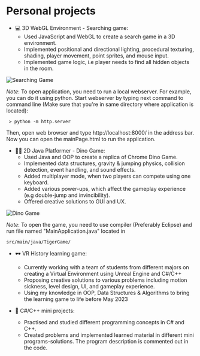 # Personal projects
- 💻 3D WebGL Environment - Searching game:
  - Used JavaScript and WebGL to create a search game in a 3D environment.
  - Implemented positional and directional lighting, procedural texturing, shading, player movement, point sprites, and mouse input. 
  - Implemented game logic, i.e player needs to find all hidden objects in the room.
  
![Searching Game](https://i.imgur.com/0ge0akD.png)

*Note*: To open application, you need to run a local webserver. For example, you can do it using python. Start webserver by typing next command to command line (Make sure that you're in same directory where application is located):
```
 > python -m http.server
```
Then, open web browser and type http://localhost:8000/ in the address bar. Now you can open the mainPage.html to run the application.
 

- 🐱‍🐉 2D Java Platformer - Dino Game:
  - Used Java and OOP to create a replica of Chrome Dino Game.
  - Implemented data structures, gravity & jumping physics, collision detection, event handling, and sound effects.
  - Added multiplayer mode, when two players can compete using one keyboard.
  - Added various power-ups, which affect the gameplay experience (e.g double-jump and invincibility).
  - Offered creative solutions to GUI and UX.
  
![Dino Game](https://i.imgur.com/lQINTK5.png)
 
 *Note*: To open the game, you need to use compiler (Preferably Eclipse) and run file named "MainApplication.java" located in
 ```
 src/main/java/TigerGame/
 ```
 
 
- 🕶 VR History learning game:
  - Currently working with a team of students from different majors on creating a Virtual Environment using Unreal Engine and C#/C++
  - Proposing creative solutions to various problems including motion sickness, level design, UI, and gameplay experience.
  - Using my knowledge in OOP, Data Structures & Algorithms to bring the learning game to life before May 2023
  
- 👑 C#/C++ mini projects:
  - Practised and studied different programming concepts in C# and C++.
  - Created problems and implemented learned material in different mini programs-solutions. The program description is commented out in the code.
